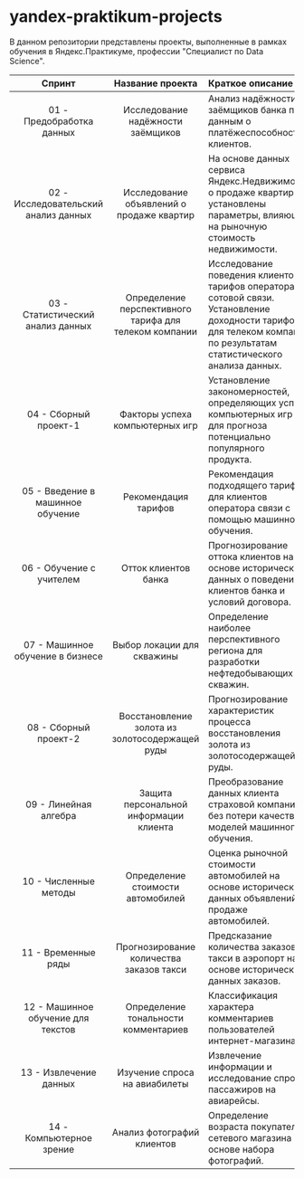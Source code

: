 # yandex-praktikum-projects
В данном репозитории представлены проекты, выполненные в рамках обучения в Яндекс.Практикуме, профессии "Специалист по Data Science".

| Спринт | Название проекта | Краткое описание |
| :-------------------: | :--------------------: |:---------------------------|
|01 - Предобработка данных| Исследование надёжности заёмщиков | Анализ надёжности заёмщиков банка по данным о платёжеспособности клиентов.|
|02 - Исследовательский анализ данных|Исследование объявлений о продаже квартир| На основе данных сервиса Яндекс.Недвижимость о продаже квартир установлены параметры, влияющие на рыночную стоимость недвижимости.|
|03 - Статистический анализ данных|Определение перспективного тарифа для телеком компании|Исследование поведения клиентов и тарифов оператора сотовой связи. Установление доходности тарифов для телеком компании по результатам статистического анализа данных.|
|04 - Сборный проект-1|Факторы успеха компьютерных игр|Установление закономерностей, определяющих успех компьютерных игр для прогноза потенциально популярного продукта.|
|05 - Введение в машинное обучение|Рекомендация тарифов|Рекомендация подходящего тарифа для клиентов оператора связи с помощью машинного обучения.|
|06 - Обучение с учителем|Отток клиентов банка|Прогнозирование оттока клиентов на основе исторических данных о поведении клиентов банка и условий договора.|
|07 - Машинное обучение в бизнесе|Выбор локации для скважины|Определение наиболее перспективного региона для разработки нефтедобывающих скважин.|
|08 - Сборный проект-2|Восстановление золота из золотосодержащей руды|Прогнозирование характеристик процесса восстановления золота из золотосодержащей руды.|
|09 - Линейная алгебра|Защита персональной информации клиента|Преобразование данных клиента страховой компании без потери качества моделей машинного обучения.|
|10 - Численные методы|Определение стоимости автомобилей|Оценка рыночной стоимости автомобилей на основе исторических данных объявлений о продаже автомобилей.|
|11 - Временные ряды|Прогнозирование количества заказов такси|Предсказание количества заказов такси в аэропорт на основе исторических данных заказов.|
|12 - Машинное обучение для текстов|Определение тональности комментариев|Классификация характера комментариев пользователей интернет-магазина.|
|13 - Извлечение данных|Изучение спроса на авиабилеты|Извлечение информации и исследование спроса пассажиров на авиарейсы.|
|14 - Компьютерное зрение|Анализ фотографий клиентов|Определение возраста покупателей сетевого магазина на основе набора фотографий.|
